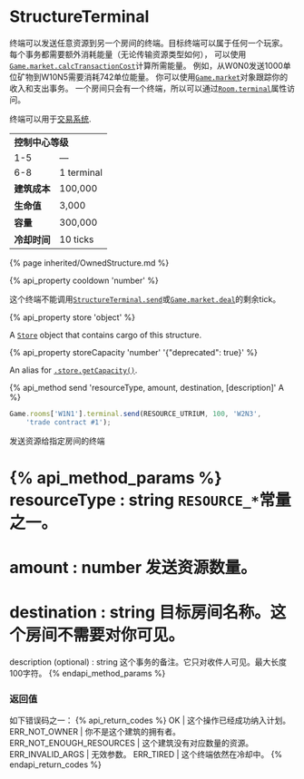 # StructureTerminal

<img src="img/terminal.png" alt="" align="right" />

终端可以发送任意资源到另一个房间的终端。目标终端可以属于任何一个玩家。
每个事务都需要额外消耗能量（无论传输资源类型如何），
可以使用[`Game.market.calcTransactionCost`](#Game.market.calcTransactionCost)计算所需能量。
例如，从W0N0发送1000单位矿物到W10N5需要消耗742单位能量。
你可以使用[`Game.market`](#Game.market)对象跟踪你的收入和支出事务。
一个房间只会有一个终端，所以可以通过[`Room.terminal`](#Room.terminal)属性访问。

终端可以用于[交易系统](/market.html).

<table class="table gameplay-info">
    <tbody>
    <tr>
        <td colspan="2"><strong>控制中心等级</strong></td>
    </tr>
    <tr>
        <td>1-5</td>
        <td>—</td>
    </tr>
    <tr>
        <td>6-8</td>
        <td>1 terminal</td>
    </tr>
    <tr>
        <td><strong>建筑成本</strong></td>
        <td>100,000</td>
    </tr>
    <tr>
        <td><strong>生命值</strong></td>
        <td>3,000</td>
    </tr>
    <tr>
        <td><strong>容量</strong></td>
        <td>300,000</td>
    </tr>
    <tr>
        <td><strong>冷却时间</strong></td>
        <td>10 ticks</td>
    </tr>
    </tbody>
</table> 

{% page inherited/OwnedStructure.md %}

{% api_property cooldown 'number' %}

这个终端不能调用[`StructureTerminal.send`](#StructureTerminal.send)或[`Game.market.deal`](#Game.market.deal)的剩余tick。


{% api_property store 'object' %}

A [`Store`](#Store) object that contains cargo of this structure.


{% api_property storeCapacity 'number' '{"deprecated": true}' %}
                                                                              
An alias for [`.store.getCapacity()`](#Store.getCapacity).

{% api_method send 'resourceType, amount, destination, [description]' A %}

```javascript
Game.rooms['W1N1'].terminal.send(RESOURCE_UTRIUM, 100, 'W2N3',
	'trade contract #1');
```

发送资源给指定房间的终端

{% api_method_params %}
resourceType : string
<code>RESOURCE_*</code>常量之一。
===
amount : number
发送资源数量。
===
destination : string
目标房间名称。这个房间不需要对你可见。
===
description (optional) : string
这个事务的备注。它只对收件人可见。最大长度100字符。
{% endapi_method_params %}


### 返回值

如下错误码之一：
{% api_return_codes %}
OK | 这个操作已经成功纳入计划。
ERR_NOT_OWNER | 你不是这个建筑的拥有者。
ERR_NOT_ENOUGH_RESOURCES | 这个建筑没有对应数量的资源。
ERR_INVALID_ARGS | 无效参数。
ERR_TIRED | 这个终端依然在冷却中。
{% endapi_return_codes %}

